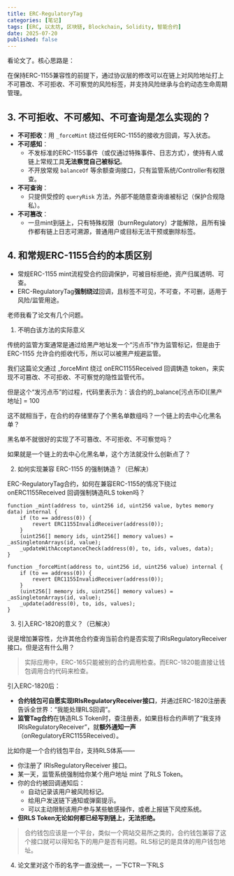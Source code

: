 ```yaml
---
title: ERC-RegulatoryTag
categories: [笔记]
tags: [ERC, 以太坊, 区块链, Blockchain, Solidity, 智能合约]
date: 2025-07-20
published: false
---
```

看论文了。核心思路是：

在保持ERC-1155兼容性的前提下，通过协议层的修改可以在链上对风险地址打上不可篡改、不可拒收、不可察觉的风险标签，并支持风险继承与合約动态生命周期管理。

<!--more-->



## 3. **不可拒收、不可感知、不可查询是怎么实现的？**

- **不可拒收**：用 `_forceMint` 绕过任何ERC-1155的接收方回调，写入状态。
- **不可感知**：
    - 不发标准的ERC-1155事件（或仅通过特殊事件、日志方式），使持有人或链上常规工具**无法察觉自己被标记**。
    - 不开放常规 `balanceOf` 等余额查询接口，只有监管系统/Controller有权限查。
- **不可查询**：
    - 只提供受控的 `queryRisk` 方法，外部不能随意查询谁被标记（保护合规隐私）。
- **不可篡改**：
    - 一旦mint到链上，只有特殊权限（burnRegulatory）才能解除，且所有操作都有链上日志可溯源，普通用户或目标无法干预或删除标签。



## 4. **和常规ERC-1155合约的本质区别**

- 常规ERC-1155 mint流程受合约回调保护，可被目标拒绝，资产归属透明、可查。
- ERC-RegulatoryTag**强制绕过**回调，且标签不可见，不可查，不可删，适用于风险/监管用途。





老师我看了论文有几个问题。

1. 不明白该方法的实际意义

传统的监管方案通常是通过给黑产地址发一个“污点币”作为监管标记，但是由于 ERC-1155 允许合约拒收代币，所以可以被黑产规避监管。

我们这篇论文通过 _forceMint 绕过 onERC1155Received 回调铸造 token，来实现不可篡改、不可拒收、不可察觉的隐性监管代币。

但是这个“发污点币”的过程，代码里表示为：该合约的_balance\[污点币ID][黑产地址] = 100

这不就相当于，在合约的存储里存了个黑名单数组吗？一个链上的去中心化黑名单？

黑名单不就很好的实现了不可篡改、不可拒收、不可察觉吗？

如果就是一个链上的去中心化黑名单，这个方法就没什么创新点了？







2. 如何实现兼容 ERC-1155 的强制铸造？（已解决）

ERC-RegulatoryTag合约，如何在兼容ERC-1155的情况下绕过onERC1155Received 回调强制铸造RLS token吗？

```solidity
function _mint(address to, uint256 id, uint256 value, bytes memory data) internal {
    if (to == address(0)) {
        revert ERC1155InvalidReceiver(address(0));
    }
    (uint256[] memory ids, uint256[] memory values) = _asSingletonArrays(id, value);
    _updateWithAcceptanceCheck(address(0), to, ids, values, data); 
}

function _forceMint(address to, uint256 id, uint256 value) internal {
    if (to == address(0)) {
        revert ERC1155InvalidReceiver(address(0));
    }
    (uint256[] memory ids, uint256[] memory values) = _asSingletonArrays(id, value);
	_update(address(0), to, ids, values);
}
```



3. 引入ERC-1820的意义？（已解决）

说是增加兼容性，允许其他合约查询当前合约是否实现了IRlsRegulatoryReceiver接口。但是这有什么用？

> 实际应用中，ERC-165只能被别的合约调用检查。而ERC-1820能直接让钱包调用合约代码来检查。

引入ERC-1820后：

- **合约钱包可自愿实现IRlsRegulatoryReceiver接口**，并通过ERC-1820注册表告诉全世界：“我能处理RLS回调”。
- **监管Tag合约**在铸造RLS Token时，查注册表，如果目标合约声明了“我支持IRlsRegulatoryReceiver”，就**额外通知一声**（onRegulatoryERC1155Received）。



比如你是一个合约钱包平台，支持RLS体系——

- 你注册了 IRlsRegulatoryReceiver 接口。
- 某一天，监管系统强制给你某个用户地址 mint 了RLS Token。
- 你的合约被回调通知后：
    - 自动记录该用户被风险标记。
    - 给用户发送链下通知或弹窗提示。
    - 可以主动限制该用户参与某些敏感操作，或者上报链下风控系统。
- **但RLS Token无论如何都已经写到链上，无法拒绝。**

> 合约钱包应该是一个平台，类似一个网站交易所之类的，合约钱包兼容了这个接口就可以得知名下的用户是否有问题。RLS标记的是具体的用户钱包地址。





4. 论文里对这个币的名字一直没统一，一下CTR一下RLS
